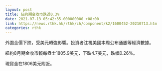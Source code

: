 ```yaml
---
layout: post
title: 紐約期金收市跌近0.3%
date: 2021-07-13 05:42:35.000000000 +08:00
link: https://news.rthk.hk/rthk/ch/component/k2/1600452-20210713.htm
categories: rthk
---
```


外圍金價下跌，受美元轉強影響。投資者注視美國本周公布通脹等經濟數據。

紐約8月期金收市報每盎士1805.9美元，下跌4.7美元，跌幅0.26%。

現貨金在1806美元附近。
